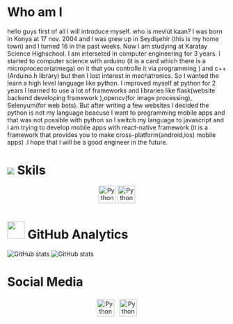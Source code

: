 # Who am I
hello guys first of all l will introduce myself. who is mevlüt kaan? l was born in Konya at 17 nov. 2004 and l was grew up in Seydişehir (this is my home town) and l turned 16 in the past weeks. Now l am studying at Karatay Science Highschool. I am interseted in computer engineering for 3 years. l started to computer science with arduino (it is a card which there is a microprocecor(atmega) on it that you controlle it via programming )
and c++ (Arduino.h library) but then I lost interest in mechatronics. So l wanted the learn a high level language like python. I improved myself at  python for 2 years l learned to use a lot of frameworks and libraries like flask(website backend developing framework ),opencv(for image processing), Selenyum(for web bots). But after writing a few websites l decided the python is not my language beacuse l want to programming mobile apps and that was not possible with python so l switch my language to javascript and l am trying to develop mobile apps with react-native framework (it is a framework that provides you to make cross-platform(android,ios) mobile apps) .l hope that l will be a good engineer in the future.

# <img src="https://github.githubassets.com/images/icons/emoji/unicode/1f6e0.png"/> Skils
<p align="center">
<img src="https://cdn.jsdelivr.net/npm/simple-icons@v3/icons/python.svg" alt="Python" height="40" >
<img src="https://cdn.jsdelivr.net/npm/simple-icons@v3/icons/javascript.svg" alt="Python" height="40" >
<p>
 
# <img src="https://github.githubassets.com/images/icons/emoji/unicode/2699.png"  width="40" height="40"/> GitHub Analytics
![GitHub stats](https://github-readme-stats.vercel.app/api?username=kaankarakoc42&show_icons=true&theme=tokyonight)
![GitHub stats](https://github-readme-stats.vercel.app/api/top-langs/?username=kaankarakoc42&theme=tokyonight)


# Social Media
<p align="center">
<a href="mailto:karakockaan326@gamil.com"> <img src="https://cdn.jsdelivr.net/npm/simple-icons@v3/icons/gmail.svg" alt="Python" height="40" style="vertical-align:top; margin:4px"><a/>
 <a href="https://www.instagram.com/kaankarakoc42/"> <img src="https://cdn.jsdelivr.net/npm/simple-icons@v3/icons/instagram.svg" alt="Python" height="40" style="vertical-align:top; margin:4px"><a/>
 <p/>
